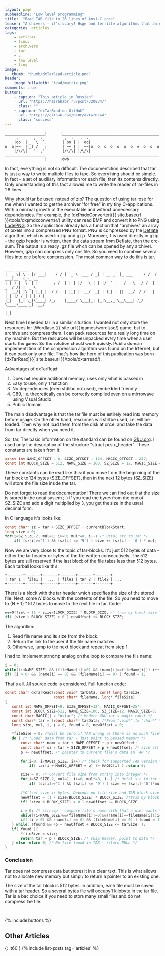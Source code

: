 ```yaml
---
layout: page
subheadline: "Low level programming"
title:  "Read TAR-file in 26 lines of Ansi-C code"
teaser: "Archivers - it's scary! Huge and terrible algorithms that an ordinary person will never understand! Rar, zip, gzip, tar are modern de facto standards, which means extremely complex and tricky things that you should not try to understand. Well, tar looks simpler, maybe it's not that hard? See <a href='http://git.savannah.gnu.org/cgit/tar.git/tree/src'>git</a> with the sources. We see dozens of files, many of tens kilobytes. Hmm. Apparently, a dead end."
categories: articles
tags:
    - articles
    - linux
    - archivers
    - tar
    - c
    - low level
    - tiny
image:
   thumb: "thumb/dxTarRead-article.png"
header:
    image_fullwidth: "head/matrix.png"
comments: true
buttons:
    - caption: "This article in Russian"
      url: "https://habrahabr.ru/post/320834/"
      class: ""
    - caption: "dxTarRead on GitHub"
      url: "https://github.com/DeXP/dxTarRead"
      class: "success"
---
```


```
__________________|      |____________________________________________
     ,--.    ,--.          ,--.   ,--.
    |oo  | _  \  `.       | oo | |  oo|
o  o|~~  |(_) /   ;       | ~~ | |  ~~|o  o  o  o  o  o  o  o  o  o  o
    |/\/\|   '._,'        |/\/\| |/\/\|
__________________        ____________________________________________
                  |      |dwb
```

In fact, everything is not so difficult. The documentation described that tar is just a way to write multiple files to tape. So everything should be simple. In fact - a set of auxiliary information for each file, then its contents directly. Only understanding of this fact allowed me to write the reader of tar-files in 26 lines.

Why should tar be used instead of zip? The question of using tar rose for me when I wanted to get the archiver "for free" in my tiny C-applications. With a minimal growth of the executable and without unnecessary dependencies. For example, the [dxPmdxConverter]({{ site.baseurl }}/tools/dxpmdxconverter/) utility can read BMP and convert it to PNG using [LodePNG](http://lodev.org/lodepng/). So the application already has a function that "archives" an array of pixels into a compressed PNG format. PNG is compressed by the [Deflate](https://en.wikipedia.org/wiki/DEFLATE) algorithm, which is used in zip and gzip. Moreover, it is used directly in gzip - the gzip header is written, then the data stream from Deflate, then the crc-sum. The output is a ready .gz file which can be opened by any archiver. However, gzip can compress only one file. So you need to combine several files into one before compression. The most common way to do this is tar.

```
 ____  _   _  ____      __  ____        __ _       _            __   ____ ______       
|  _ \| \ | |/ ___|    / / |  _ \  ___ / _| | __ _| |_ ___     / /  / ___|__  (_)_ __  
| |_) |  \| | |  _    / /  | | | |/ _ \ |_| |/ _` | __/ _ \   / /  | |  _  / /| | '_ \ 
|  __/| |\  | |_| |  / /   | |_| |  __/  _| | (_| | ||  __/  / /   | |_| |/ /_| | |_) |
|_|   |_| \_|\____| /_/    |____/ \___|_| |_|\__,_|\__\___| /_/     \____/____|_| .__/ 
                                                                                |_|
``` 

Next time I needed tar in a similar situation. I wanted not only store the resources for [Wordlase]({{ site.url }}/games/wordlase/) game, but to archive and compress them. I can pack resources for a really long time on my machine. But the resources will be unpacked every time when a user starts the game. So the solution should work quickly. Public domain implementation of the compression algorithm was found on the Internet, but it can pack only one file. That's how the hero of this publication was born - [dxTarRead]({{ site.baseurl }}/tools/dxtarread/).

Advantages of dxTarRead:

1. Does not require additional memory, uses only what is passed in 
2. Easy to use, only 1 function
3. No dependencies (even stdlibc not used), embedded friendly
4. C89, i.e. theoretically can be correctly compiled even on a microwave using Visual Studio
5. Public Domain


The main disadvantage is that the tar file must be entirely read into memory before usage. On the other hand, resources will still be used, i.e. will be loaded. Then why not load them from the disk at once, and take the data from tar directly when you need it.

So, tar. The basic information on the standard can be found on [GNU.org](https://www.gnu.org/software/tar/manual/html_node/Standard.html). I used only the description of the structure "struct posix_header". These constants are taken from it:

```c
const int NAME_OFFSET = 0, SIZE_OFFSET = 124, MAGIC_OFFSET = 257;
const int BLOCK_SIZE = 512, NAME_SIZE = 100, SZ_SIZE = 12, MAGIC_SIZE =5;
```

These constants can be read like this: if you move from the beginning of the tar block to 124 bytes (SIZE_OFFSET), then in the next 12 bytes (SZ_SIZE) will store the file size inside the tar.

Do not forget to read the documentation! There we can find out that the size is stored in the octal system ;-) If you read the bytes from the end of SZ_SIZE and add a digit multiplied by 8, you get the size in the usual decimal form.

In C language it's looks like:

```c
const char* sz = tar + SIZE_OFFSET + currentBlockStart;
long size = 0;
for(i=SZ_SIZE-2, mul=1; i>=0; mul*=8, i--) /* Octal str to int */
    if( (sz[i]>='1') && (sz[i] <= '9') ) size += (sz[i] - '0') * mul;
```

Now we are very close to the topic of tar-blocks. It's just 512 bytes of data - either the tar header or bytes of the file written consecutively. The 512 bytes are still reserved if the last block of the file takes less than 512 bytes. Each tarball looks like this:

```
+-------+-------+-------+-------+-------+-------+
| tar 1 | file1 |  ...  | file1 | tar 2 | file2 | ...
+-------+-------+-------+-------+-------+-------+
```

There is a block with the tar header which specifies the size of the stored file. Next, come *N* blocks with the contents of the file. So you need to move to (N + 1) * 512 bytes to move to the next file in tar. Code:

```c
newOffset = (1 + size/BLOCK_SIZE) * BLOCK_SIZE; /* trim by block size */
if( (size % BLOCK_SIZE) > 0 ) newOffset += BLOCK_SIZE;
```

The algorithm:

1. Read file name and its size from the block.
2. Return the link to the user if the file name matches.
3. Otherwise, jump to the next block and repeat from step 1.

I had to implement strncmp analog on the loop to compare the file name:

```c
i = 0;
while((i<NAME_SIZE) && (fileName[i]!=0) && (name[i]==fileName[i])) i++;
if( (i > 0) && (name[i] == 0) && (fileName[i] == 0) ) found = 1;
```

That's all. All source code is considered. Full function code:

```c
const char* dxTarRead(const void* tarData, const long tarSize, 
                      const char* fileName, long* fileSize)
{
   const int NAME_OFFSET=0, SIZE_OFFSET=124, MAGIC_OFFSET=257;
   const int BLOCK_SIZE=512, NAME_SIZE=100, SZ_SIZE=12, MAGIC_SIZE=5;
   const char MAGIC[] = "ustar"; /* Modern GNU tar's magic const */
   const char* tar = (const char*) tarData; /*From "void*" to "char*" */
   long size, mul, i, p = 0, found = 0, newOffset = 0;

   *fileSize = 0; /*will be zero if TAR wrong or there is no such file*/
   do { /* "Load" data from tar - just point to passed memory */
       const char* name = tar + NAME_OFFSET + p + newOffset;
       const char* sz = tar + SIZE_OFFSET + p + newOffset; /* size str */
       p += newOffset; /* pointer to current file's data in TAR */

       for(i=0; i<MAGIC_SIZE; i++) /* Check for supported TAR version */
           if( tar[i + MAGIC_OFFSET + p] != MAGIC[i] ) return 0;

       size = 0; /* Convert file size from string into integer */
       for(i=SZ_SIZE-2, mul=1; i>=0; mul*=8, i--) /* Octal str to int */
           if( (sz[i]>='1') && (sz[i] <= '9') ) size += (sz[i]-'0')*mul;

       /*Offset size in bytes. Depends on file size and TAR block size */
       newOffset = (1 + size/BLOCK_SIZE) * BLOCK_SIZE; /*trim by block */
       if( (size % BLOCK_SIZE) > 0 ) newOffset += BLOCK_SIZE;

       i = 0; /* strncmp - compare file's name with that a user wants */
       while((i<NAME_SIZE)&&(fileName[i]!=0)&&(name[i]==fileName[i]))i++;
       if( (i > 0) && (name[i] == 0) && (fileName[i] == 0) ) found = 1;
   } while( !found && (p + newOffset + BLOCK_SIZE <= tarSize) );
   if( found ){
       *fileSize = size;
       return tar + p + BLOCK_SIZE; /* skip header, point to data */
   } else return 0; /* No file found in TAR - return NULL */
}
```

### Conclusion

Tar does not compress data but stores it in a clear text. This is what allows not to allocate new memory but simply to return a pointer to an existing one.

The size of the tar block is 512 bytes. In addition, each file must be saved with a tar header. So a several bytes file will occupy 1 kilobyte in the tar file. Tar is a bad choice if you need to store many small files and do not compress the file.


&nbsp;

{% include buttons %}


## Other Articles
{: .t60 }
{% include list-posts tag='articles' %}
